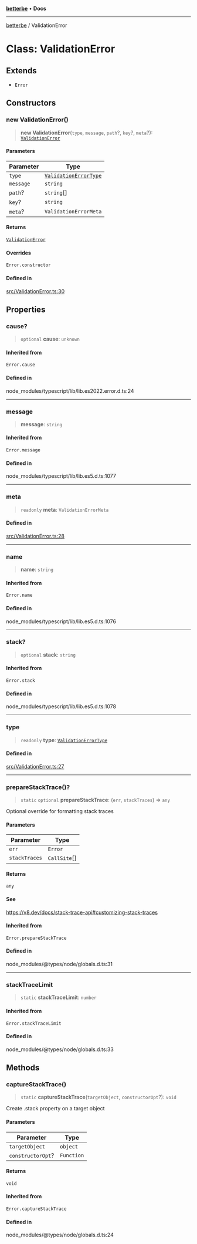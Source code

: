 [**betterbe**](../README.md) • **Docs**

---

[betterbe](../README.md) / ValidationError

# Class: ValidationError

## Extends

- `Error`

## Constructors

### new ValidationError()

> **new ValidationError**(`type`, `message`, `path`?, `key`?, `meta`?): [`ValidationError`](ValidationError.md)

#### Parameters

| Parameter | Type                                                            |
| --------- | --------------------------------------------------------------- |
| `type`    | [`ValidationErrorType`](../type-aliases/ValidationErrorType.md) |
| `message` | `string`                                                        |
| `path`?   | `string`[]                                                      |
| `key`?    | `string`                                                        |
| `meta`?   | `ValidationErrorMeta`                                           |

#### Returns

[`ValidationError`](ValidationError.md)

#### Overrides

`Error.constructor`

#### Defined in

[src/ValidationError.ts:30](https://github.com/ericvera/betterbe/blob/main/src/ValidationError.ts#L30)

## Properties

### cause?

> `optional` **cause**: `unknown`

#### Inherited from

`Error.cause`

#### Defined in

node_modules/typescript/lib/lib.es2022.error.d.ts:24

---

### message

> **message**: `string`

#### Inherited from

`Error.message`

#### Defined in

node_modules/typescript/lib/lib.es5.d.ts:1077

---

### meta

> `readonly` **meta**: `ValidationErrorMeta`

#### Defined in

[src/ValidationError.ts:28](https://github.com/ericvera/betterbe/blob/main/src/ValidationError.ts#L28)

---

### name

> **name**: `string`

#### Inherited from

`Error.name`

#### Defined in

node_modules/typescript/lib/lib.es5.d.ts:1076

---

### stack?

> `optional` **stack**: `string`

#### Inherited from

`Error.stack`

#### Defined in

node_modules/typescript/lib/lib.es5.d.ts:1078

---

### type

> `readonly` **type**: [`ValidationErrorType`](../type-aliases/ValidationErrorType.md)

#### Defined in

[src/ValidationError.ts:27](https://github.com/ericvera/betterbe/blob/main/src/ValidationError.ts#L27)

---

### prepareStackTrace()?

> `static` `optional` **prepareStackTrace**: (`err`, `stackTraces`) => `any`

Optional override for formatting stack traces

#### Parameters

| Parameter     | Type         |
| ------------- | ------------ |
| `err`         | `Error`      |
| `stackTraces` | `CallSite`[] |

#### Returns

`any`

#### See

https://v8.dev/docs/stack-trace-api#customizing-stack-traces

#### Inherited from

`Error.prepareStackTrace`

#### Defined in

node_modules/@types/node/globals.d.ts:31

---

### stackTraceLimit

> `static` **stackTraceLimit**: `number`

#### Inherited from

`Error.stackTraceLimit`

#### Defined in

node_modules/@types/node/globals.d.ts:33

## Methods

### captureStackTrace()

> `static` **captureStackTrace**(`targetObject`, `constructorOpt`?): `void`

Create .stack property on a target object

#### Parameters

| Parameter         | Type       |
| ----------------- | ---------- |
| `targetObject`    | `object`   |
| `constructorOpt`? | `Function` |

#### Returns

`void`

#### Inherited from

`Error.captureStackTrace`

#### Defined in

node_modules/@types/node/globals.d.ts:24
